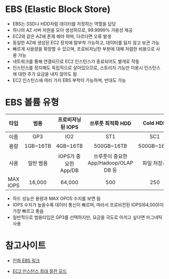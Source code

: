 # EBS (Elastic Block Store)
- EBS는 SSD나 HDD처럼 데이터를 저정하는 역할을 담당
- 하나의 AZ 서버 자원을 모아 생성하므로, 99.9999% 가용성 제공
- EC2와 같은 AZ에 존재 해야 하며, 다르다면 오류 발생
- 동일한 AZ에 생성된 EC2 장치에 탈부착 가능하고, 데이터를 잃지 않고 보관 가능
- 빠르게 사용량을 확장할 수 있으며, 프로비저닝한 부분에 대해 저렴한 비용으로 사용 가능
- 네트워크를 통해 연결되므로 EC2 인스턴스가 종료되어도 별개로 작동
- 인스턴스를 정지해도 독립적으로 살아있으므로, 스토리지 기능만 이용시 인스턴스에 대한 추가 요금을 내지 않아도 됨
- EC2 인스턴스에 여러 가지 EBS 부착이 가능하며, 반대도 가능

# EBS 볼륨 유형

|타입|범용|프로비저닝된 IOPS|쓰루풋 최적화 HDD| Cold HDD| 마그네틱|
|:---:|:---:|:---:|:---:|:---:|:---:|
|이름|GP3|IO2|ST1|SC1|Standard|
|용량|1GB~16TB|4GB~16TB|500GB~16TB|500GB~16TB|1GB~1TB|
|사용|일반 범용|IOPS가 중요한 App/DB|쓰루풋이 중요한 App/Hadoop/OLAP DB 등|파일 저장소|백업/비주기적 데이터 액세스|
|MAX IOPS|16,000|64,000|500|250|40~200|

- 하드 성능은 용량과 MAX OPOS 수치를 보면 됨
- IOPS 수치가 높을수록 데이터 통신이 빠르며, 따라서 프로비전된 IOPS(64,000)이 가장 빠르고 좋음
- 일반적으로 범용타입은 GP3를 선택하지만, 요금을 극도로 아끼고 싶다면 마그네틱 사용


# 참고사이트
- [인파 EBS 링크](https://inpa.tistory.com/entry/AWS-%F0%9F%93%9A-EBS-%EA%B0%9C%EB%85%90-%EC%82%AC%EC%9A%A9%EB%B2%95-%F0%9F%92%AF-%EC%A0%95%EB%A6%AC-EBS-Volume-%EC%B6%94%EA%B0%80%ED%95%98%EA%B8%B0)

- [EC2 인스턴스 최대 절전 모드](https://www.megazone.com/techblog_181214_ec2-instances/)